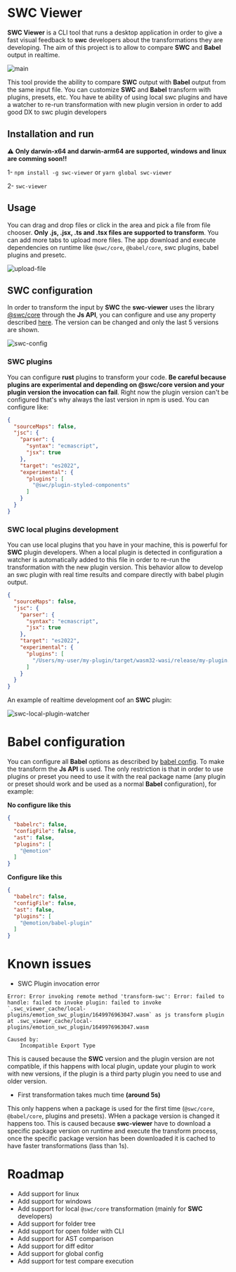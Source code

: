 # SWC Viewer

**SWC Viewer** is a CLI tool that runs a desktop application in order to give a fast visual feedback to **swc** developers about the transformations they are developing. The aim of this project is to allow to compare **SWC** and **Babel** output in realtime.

![main](./docs/images/main.png)

This tool provide the ability to compare **SWC** output with **Babel** output from the same input file. You can customize **SWC** and **Babel** transform with plugins, presets, etc. You have te ability of using local swc plugins and have a watcher to re-run transformation with new plugin version in order to add good DX to swc plugin developers

## Installation and run

:warning: **Only darwin-x64 and darwin-arm64 are supported, windows and linux are comming soon!!**

1- `npm install -g swc-viewer` or `yarn global swc-viewer`

2- `swc-viewer` 

## Usage

You can drag and drop files or click in the area and pick a file from file chooser. **Only .js, .jsx, .ts and .tsx files are supported to transform**. You can add more tabs to upload more files. The app download and execute dependencies on runtime like `@swc/core`, `@babel/core`, swc plugins, babel plugins and presetc.

![upload-file](./docs/images/upload-file.png)

## SWC configuration

In order to transform the input by **SWC** the **swc-viewer** uses the library [@swc/core](https://swc.rs/docs/usage/core) through the **Js API**, you can configure and use any property described [here](https://swc.rs/docs/configuration/compilation). The version can be changed and only the last 5 versions are shown.

![swc-config](./docs/images/swc-config.png)

### SWC plugins

You can configure **rust** plugins to transform your code. **Be careful because plugins are experimental and depending on @swc/core version and your plugin version the invocation can fail**. Right now the plugin version can't be configured that's why always the last version in npm is used. You can configure like: 

```json
{
  "sourceMaps": false,
  "jsc": {
    "parser": {
      "syntax": "ecmascript",
      "jsx": true
    },
    "target": "es2022",
    "experimental": {
      "plugins": [
        "@swc/plugin-styled-components"
      ]
    }
  }
}
```

### SWC local plugins development

You can use local plugins that you have in your machine, this is powerful for **SWC** plugin developers. When a local plugin is detected in configuration a watcher is automatically added to this file in order to re-run the transformation with the new plugin version. This behavior allow to develop an swc plugin with real time results and compare directly with babel plugin output.

```json
{
  "sourceMaps": false,
  "jsc": {
    "parser": {
      "syntax": "ecmascript",
      "jsx": true
    },
    "target": "es2022",
    "experimental": {
      "plugins": [
        "/Users/my-user/my-plugin/target/wasm32-wasi/release/my-plugin.wasm"
      ]
    }
  }
}
```

An example of realtime development oof an **SWC** plugin:

![swc-local-plugin-watcher](./docs/images/swc-local-plugin-watcher.gif)

# Babel configuration

You can configure all **Babel** options as described by [babel config](https://babeljs.io/docs/en/options). To make the transform the **Js API** is used. The only restriction is that in order to use plugins or preset you need to use it with the real package name (any plugin or preset should work and be used as a normal **Babel** configuration), for example: 

**No configure like this**

```json
{
  "babelrc": false,
  "configFile": false,
  "ast": false,
  "plugins": [
    "@emotion"
  ]
}
```

**Configure like this**
```json
{
  "babelrc": false,
  "configFile": false,
  "ast": false,
  "plugins": [
    "@emotion/babel-plugin"
  ]
}
```

# Known issues

- SWC Plugin invocation error

```
Error: Error invoking remote method 'transform-swc': Error: failed to handle: failed to invoke plugin: failed to invoke `.swc_viewer_cache/local-plugins/emotion_swc_plugin/1649976963047.wasm` as js transform plugin at .swc_viewer_cache/local-plugins/emotion_swc_plugin/1649976963047.wasm

Caused by:
    Incompatible Export Type
```

This is caused because the **SWC** version and the plugin version are not compatible, if this happens with local plugin, update your plugin to work with new versions, if the plugin is a third party plugin you need to use and older version.

- First transformation takes much time **(around 5s)**

This only happens when a package is used for the first time (`@swc/core`, `@babel/core`, plugins and presets). WHen a package version is changed it happens too. This is caused because **swc-viewer** have to download a specific package version on runtime and execute the transform process, once the specific package version has been downloaded it is cached to have faster transformations (lass than 1s).

# Roadmap

- Add support for linux
- Add support for windows
- Add support for local `@swc/core` transformation (mainly for **SWC** developers)
- Add support for folder tree
- Add support for open folder with CLI
- Add support for AST comparison
- Add support for diff editor
- Add support for global config
- Add support for test compare execution
